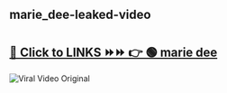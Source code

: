 
 ## marie_dee-leaked-video 

# <h2><a href="https://clipsfans.com/marie_dee&ref=git">🔗 Click to LINKS ⏩⏩ 👉 🟢 marie dee </a></h2>

<a href="https://clipsfans.com/marie_dee&ref=git" rel="nofollow" data-target="animated-image.originalLink"><img src="https://i.ibb.co.com/xMMVF88/686577567.gif" alt="Viral Video Original" style="max-width: 100%; display: inline-block;" data-target="animated-image.originalImage"></a>
